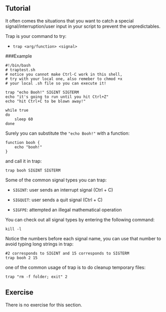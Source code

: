 Tutorial
-----------------

It often comes the situations that you want to catch 
a special signal/interruption/user input in your script 
to prevent the unpredictables.

Trap is your command to try:

* `trap <arg/function> <signal>`

###Example

	#!/bin/bash
	# traptest.sh
	# notice you cannot make Ctrl-C work in this shell, 
	# try with your local one, also remeber to chmod +x 
	# your local .sh file so you can execute it!

	trap "echo Booh!" SIGINT SIGTERM
	echo "it's going to run until you hit Ctrl+Z"
	echo "hit Ctrl+C to be blown away!"

	while true        
	do
	    sleep 60       
	done

Surely you can substitute the `"echo Booh!"` with a function:

	function booh {
		echo "booh!"
	}

and call it in trap:

	trap booh SIGINT SIGTERM


Some of the common signal types you can trap:

* `SIGINT`: user sends an interrupt signal (Ctrl + C)

* `SIGQUIT`: user sends a quit signal (Ctrl + C)

* `SIGFPE`: attempted an illegal mathematical operation

You can check out all signal types by entering the following command:
	
	kill -l

Notice the numbers before each signal name, you can use that number to avoid typing long strings in trap:

	#2 corresponds to SIGINT and 15 corresponds to SIGTERM
	trap booh 2 15	


one of the common usage of trap is to do cleanup temporary files:


	trap "rm -f folder; exit" 2


Exercise
--------

There is no exercise for this section.
